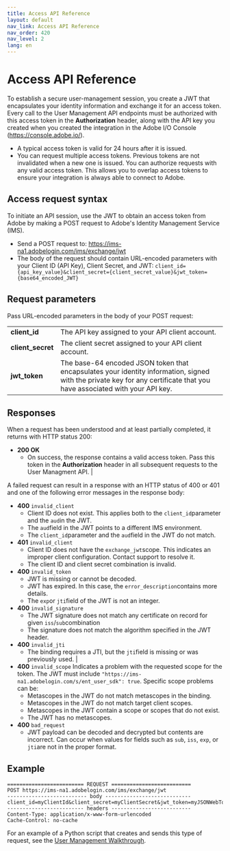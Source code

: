 ```yaml
---
title: Access API Reference
layout: default
nav_link: Access API Reference
nav_order: 420
nav_level: 2
lang: en
---
```


# Access API Reference

To establish a secure user-management session, you create a JWT that encapsulates your identity information and exchange it for an access token.
Every call to the User Management API endpoints must be authorized with this access token in the **Authorization** header, along with the API key you created when you created the integration in the Adobe I/O Console (https://console.adobe.io/).

* A typical access token is valid for 24 hours after it is issued.
* You can request multiple access tokens. Previous tokens are not invalidated when a new one is issued. You can authorize requests with any valid  access token. This allows you to overlap access tokens to ensure your integration is always able to connect to Adobe.

## Access request syntax

To initiate an API session, use the JWT to obtain an access token from Adobe by making a POST request to Adobe's Identity Management Service (IMS).
* Send a POST request to:  https://ims-na1.adobelogin.com/ims/exchange/jwt
* The body of the request should contain URL-encoded parameters with your Client ID (API Key), Client Secret, and JWT:
  `client_id={api_key_value}&client_secret={client_secret_value}&jwt_token={base64_encoded_JWT}`

## Request parameters

Pass URL-encoded parameters in the body of your POST request:

|  |  |
| --- | --- |
| **client_id** | The API key assigned to your API client account. |
| **client_secret** | The client secret assigned to your API client account. |
| **jwt_token** | The base-64 encoded JSON token that encapsulates your identity information, signed with the private key for any certificate that you have associated with your API key. |

## Responses

When a request has been understood and at least partially completed, it returns with HTTP status 200:

* **200 OK** 
	* On success, the response contains a valid access token. Pass this token in the **Authorization** header in all subsequent requests to the User Managment API. |

A failed request can result in a response with an HTTP status of 400 or 401 and one of the following error messages in the response body:

* **400** `invalid_client` 
    *  Client ID does not exist. This applies both to the `client_id`parameter and the `aud`in the JWT.
    * The `aud`field in the JWT points to a different IMS environment.
    * The `client_id`parameter and the `aud`field in the JWT do not match.
* **401**  `invalid_client` 
    * Client ID does not have the `exchange_jwt`scope. This indicates an improper client configuration. Contact support to resolve it.
    * The client ID and client secret combination is invalid.
* **400**  `invalid_token`
    * JWT is missing or cannot be decoded.
    * JWT has expired.  In this case, the `error_description`contains more details.
    * The `exp`or `jti`field of the JWT is not an integer.
* **400** `invalid_signature` 
    * The JWT signature does not match any certificate on record for given `iss`/`sub`combination
    * The signature does not match the algorithm specified in the JWT header.
* **400**  `invalid_jti`
    * The binding requires a JTI, but the `jti`field is missing or was previously used. |
* **400**  `invalid_scope` Indicates a problem with the requested scope for the token. The JWT must include `"https://ims-na1.adobelogin.com/s/ent_user_sdk": true`. Specific scope problems can be:
    * Metascopes in the JWT do not match metascopes in the binding.
    * Metascopes in the JWT do not match target client scopes.
    * Metascopes in the JWT contain a scope or scopes that do not exist.
    * The JWT has no metascopes.
* **400** `bad_request`
    * JWT payload can be decoded and decrypted but contents are incorrect. Can occur when values for fields such as `sub`, `iss`, `exp`, or `jti`are not in the proper format.

## Example

```
========================= REQUEST ==========================
POST https://ims-na1.adobelogin.com/ims/exchange/jwt
-------------------------- body ----------------------------
client_id=myClientId&client_secret=myClientSecret&jwt_token=myJSONWebToken
------------------------- headers --------------------------
Content-Type: application/x-www-form-urlencoded
Cache-Control: no-cache
```

For an example of a Python script that creates and sends this type of request, see the [User Management Walkthrough](../samples/index.md).
